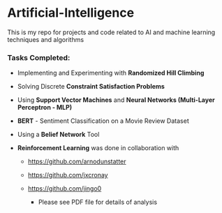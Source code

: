 # Artificial-Intelligence
This is my repo for projects and code related to AI and machine learning techniques and algorithms

### **Tasks Completed:**

- Implementing and Experimenting with **Randomized Hill Climbing**
- Solving Discrete **Constraint Satisfaction Problems**
- Using **Support Vector Machines** and **Neural Networks (Multi-Layer Perceptron - MLP)**
- **BERT** - Sentiment Classification on a Movie Review Dataset 
- Using a **Belief Network** Tool 
- **Reinforcement Learning** was done in collaboration with 

  - https://github.com/arnodunstatter

  - https://github.com/jxcronay

  - https://github.com/jingo0

    - Please see PDF file for details of analysis
